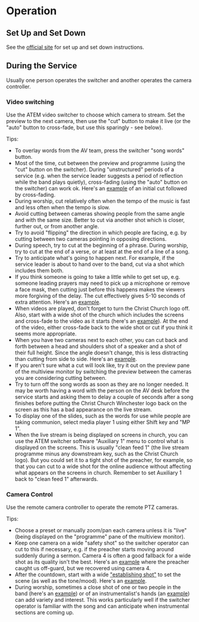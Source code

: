 # Operation
## Set Up and Set Down

See the [official site](https://www.ccwinch.org.uk/streaming) for set up and set down instructions.

## During the Service

Usually one person operates the switcher and another operates the camera controller.

### Video switching

Use the ATEM video switcher to choose which camera to stream. Set the preview to the next camera, then use the "cut" button to make it live (or the "auto" button to cross-fade, but use this sparingly - see below).

Tips:
* To overlay words from the AV team, press the switcher "song words" button.
* Most of the time, cut between the preview and programme (using the "cut" button on the switcher). During "unstructured" periods of a service (e.g. when the service leader suggests a period of reflection while the band plays quietly), cross-fading (using the "auto" button on the switcher) can work ok. Here's an [example](https://youtu.be/9lR070t_nFA?list=PLz-8ZbAJhahjvkPtduhnB4TzhVcj5ZtfC&t=4022) of an initial cut followed by cross-fading.
* During worship, cut relatively often when the tempo of the music is fast and less often when the tempo is slow.
* Avoid cutting between cameras showing people from the same angle and with the same size. Better to cut via another shot which is closer, further out, or from another angle.
* Try to avoid "flipping" the direction in which people are facing, e.g. by cutting between two cameras pointing in opposing directions.
* During speech, try to cut at the beginning of a phrase. During worship, try to cut at the end of a verse, or at least at the end of a line of a song.
* Try to anticipate what's going to happen next. For example, if the service leader is about to hand over to the band, cut via a shot which includes them both.
* If you think someone is going to take a little while to get set up, e.g. someone leading prayers may need to pick up a microphone or remove a face mask, then cutting just before this happens makes the viewers more forgiving of the delay. The cut effectively gives 5-10 seconds of extra attention. Here's an [example](https://youtu.be/9lR070t_nFA?list=PLz-8ZbAJhahjvkPtduhnB4TzhVcj5ZtfC&t=2143).
* When videos are played, don't forget to turn the Christ Church logo off. Also, start with a wide shot of the church which includes the screens and cross-fade to the video as it starts (here's an [example](https://youtu.be/9lR070t_nFA?list=PLz-8ZbAJhahjvkPtduhnB4TzhVcj5ZtfC&t=1556)). At the end of the video, either cross-fade back to the wide shot or cut if you think it seems more appropriate.
* When you have two cameras next to each other, you can cut back and forth between a head and shoulders shot of a speaker and a shot of their full height. Since the angle doesn't change, this is less distracting than cutting from side to side. Here's an [example](https://www.youtube.com/watch?v=9lR070t_nFA&list=PLz-8ZbAJhahjvkPtduhnB4TzhVcj5ZtfC&t=1916s).
* If you aren't sure what a cut will look like, try it out on the preview pane of the multiview monitor by switching the preview between the cameras you are considering cutting between.
* Try to turn off the song words as soon as they are no longer needed. It may be worth having a word with the person on the AV desk before the service starts and asking them to delay a couple of seconds after a song finishes before putting the Christ Church Winchester logo back on the screen as this has a bad appearance on the live stream.
* To display one of the slides, such as the words for use while people are taking communion, select media player 1 using either Shift key and "MP 1".
* When the live stream is being displayed on screens in church, you can use the ATEM switcher software "Auxiliary 1" menu to control what is displayed on the screens. This is usually "clean feed 1" (the live stream programme minus any downstream key, such as the Christ Church logo). But you could set it to a tight shot of the preacher, for example, so that you can cut to a wide shot for the online audience without affecting what appears on the screens in church. Remember to set Auxiliary 1 back to "clean feed 1" afterwards.

### Camera Control

Use the remote camera controller to operate the remote PTZ cameras.

Tips:
* Choose a preset or manually zoom/pan each camera unless it is "live" (being displayed on the "programme" pane of the multiview monitor).
* Keep one camera on a wide "safety shot" so the switcher operator can cut to this if necessary, e.g. if the preacher starts moving around suddenly during a sermon. Camera 4 is often a good fallback for a wide shot as its quality isn't the best. Here's an [example](https://youtu.be/9lR070t_nFA?list=PLz-8ZbAJhahjvkPtduhnB4TzhVcj5ZtfC&t=2602) where the preacher caught us off-guard, but we recovered using camera 4.
* After the countdown, start with a wide ["establishing shot"](https://www.studiobinder.com/blog/what-is-an-establishing-shot-definition-examples/) to set the scene (as well as the tone/mood). Here's an [example](https://youtu.be/9lR070t_nFA?list=PLz-8ZbAJhahjvkPtduhnB4TzhVcj5ZtfC&t=280).
* During worship, sometimes a close shot of one or two people in the band (here's an [example](https://youtu.be/9lR070t_nFA?list=PLz-8ZbAJhahjvkPtduhnB4TzhVcj5ZtfC&t=4702)) or of an instrumentalist's hands (an [example](https://youtu.be/9lR070t_nFA?list=PLz-8ZbAJhahjvkPtduhnB4TzhVcj5ZtfC&t=4118)) can add variety and interest. This works particularly well if the switcher operator is familiar with the song and can anticipate when instrumental sections are coming up.